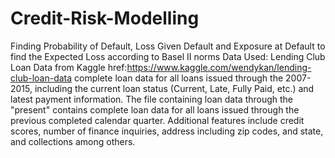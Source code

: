 # Credit-Risk-Modelling
Finding Probability of Default, Loss Given Default and Exposure at Default to find the Expected Loss according to Basel II norms
Data Used: Lending Club Loan Data   from Kaggle href:https://www.kaggle.com/wendykan/lending-club-loan-data
complete loan data for all loans issued through the 2007-2015, including the current loan status (Current, Late, Fully Paid, etc.) and latest payment information. The file containing loan data through the "present" contains complete loan data for all loans issued through the previous completed calendar quarter. Additional features include credit scores, number of finance inquiries, address including zip codes, and state, and collections among others.
